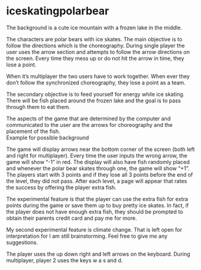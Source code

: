 # iceskatingpolarbear
The background is a cute ice mountain with a frozen lake in the middle.

The characters are polar bears with ice skates. The main objective is to follow the directions which is the choreography. During single player the user uses the arrow section and attempts to follow the arrow directions on the screen. Every time they mess up or do not hit the arrow in time, they lose a point.

When it’s multiplayer the two users have to work together. When ever they don’t follow the synchronized choreography, they lose a point as a team.

The secondary objective is to feed yourself for energy while ice skating. There will be fish placed around the frozen lake and the goal is to pass through them to eat them.

The aspects of the game that are determined by the computer and communicated to the user are the arrows for choreography and the placement of the fish. 	
Example for possible background

The game will display arrows near the bottom corner of the screen (both left and right for multiplayer). Every time the user inputs the wrong arrow, the game will show “-1” in red. The display will also have fish randomly placed and whenever the polar bear skates through one, the game will show “+1”. The players start with 3 points and if they lose all 3 points before the end of the level, they did not pass. After each level, a page will appear that rates the success by offering the player extra fish.

The experimental feature is that the player can use the extra fish for extra points during the game or save them up to buy pretty ice skates. In fact, if the player does not have enough extra fish, they should be prompted to obtain their parents credit card and pay me for more.

My second experimental feature is climate change. That is left open for interpretation for I am still brainstorming. Feel free to give me any suggestions.

The player uses the up down right and left arrows on the keyboard. During multiplayer, player 2 uses the keys w a s and d.
